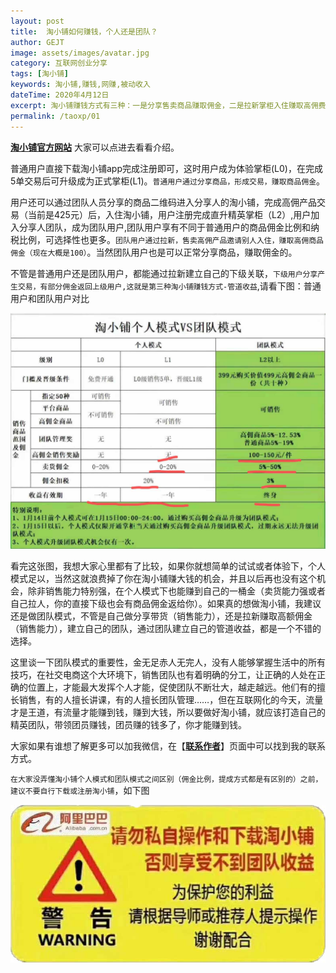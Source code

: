 ```yaml
---
layout: post
title:  淘小铺如何赚钱，个人还是团队？
author: GEJT
image: assets/images/avatar.jpg
category: 互联网创业分享
tags: [淘小铺]
keywords: 淘小铺,赚钱,网赚,被动收入
dateTime: 2020年4月12日
excerpt: 淘小铺赚钱方式有三种：一是分享售卖商品赚取佣金，二是拉新掌柜入住赚取高佣费用，三是建立团队赚取管道收益。
permalink: /taoxp/01
---
```


**[淘小铺官方网站](https://market.m.taobao.com/apps/abs/10/574/52psv?psId=2344150&spm=a21bo.2017.201855.1.5af911d9HL9mev)** 大家可以点进去看看介绍。

普通用户直接下载淘小铺app完成注册即可，这时用户成为体验掌柜(L0)，在完成5单交易后可升级成为正式掌柜(L1)。`普通用户通过分享商品，形成交易，赚取商品佣金`。

用户还可以通过团队人员分享的商品二维码进入分享人的淘小铺，完成高佣产品交易（当前是425元）后，入住淘小铺，用户注册完成直升精英掌柜（L2）,用户加入分享人团队，成为团队用户,团队用户享有不同于普通用户的商品佣金比例和纳税比例，可选择性也更多。`团队用户通过拉新，售卖高佣产品邀请别人入住，赚取高佣商品佣金（现在大概是100）`。当然团队用户也是可以正常分享商品，赚取佣金的。

不管是普通用户还是团队用户，都能通过拉新建立自己的下级关联，`下级用户分享产生交易，有部分佣金返回上级用户,这就是第三种淘小铺赚钱方式-管道收益`,请看下图：普通用户和团队用户对比

![](/img/taoxp-compare.jpg)

看完这张图，我想大家心里都有了比较，如果你就想简单的试试或者体验下，个人模式足以，当然这就浪费掉了你在淘小铺赚大钱的机会，并且以后再也没有这个机会，除非销售能力特别强，在个人模式下也能赚到自己的一桶金（卖货能力强或者自己拉人，你的直接下级也会有商品佣金返给你）。如果真的想做淘小铺，我建议还是做团队模式，不管是自己做分享带货（销售能力），还是拉新赚取高额佣金（销售能力），建立自己的团队，通过团队建立自己的管道收益，都是一个不错的选择。

这里谈一下团队模式的重要性，金无足赤人无完人，没有人能够掌握生活中的所有技巧，在社交电商这个大环境下，销售团队也有着明确的分工，让正确的人处在正确的位置上，才能最大发挥个人才能，促使团队不断壮大，越走越远。他们有的擅长销售，有的人擅长讲课，有的人擅长团队管理……，但在互联网化的今天，流量才是王道，有流量才能赚到钱，赚到大钱，所以要做好淘小铺，就应该打造自己的精英团队，带领团员赚钱，团员赚的钱多了，你才能赚到钱。

大家如果有谁想了解更多可以加我微信，在【**[联系作者](/contact.html)**】页面中可以找到我的联系方式。

`在大家没弄懂淘小铺个人模式和团队模式之间区别（佣金比例，提成方式都是有区别的）之前，建议不要自行下载或注册淘小铺`，如下图

![](/img/taoxp-warning.jpg)

